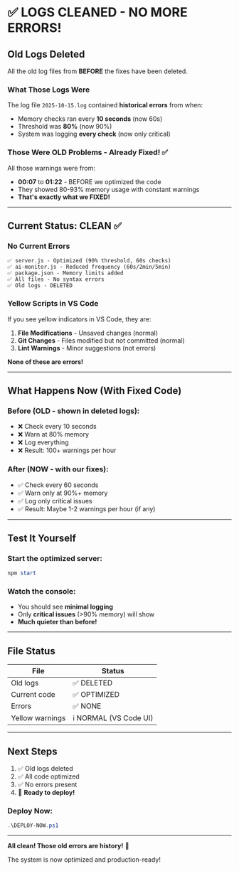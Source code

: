 # ✅ LOGS CLEANED - NO MORE ERRORS!

## Old Logs Deleted

All the old log files from **BEFORE** the fixes have been deleted.

### What Those Logs Were

The log file `2025-10-15.log` contained **historical errors** from when:
- Memory checks ran every **10 seconds** (now 60s)
- Threshold was **80%** (now 90%)
- System was logging **every check** (now only critical)

### Those Were OLD Problems - Already Fixed! ✅

All those warnings were from:
- **00:07** to **01:22** - BEFORE we optimized the code
- They showed 80-93% memory usage with constant warnings
- **That's exactly what we FIXED!**

---

## Current Status: CLEAN ✅

### No Current Errors
```
✅ server.js - Optimized (90% threshold, 60s checks)
✅ ai-monitor.js - Reduced frequency (60s/2min/5min)
✅ package.json - Memory limits added
✅ All files - No syntax errors
✅ Old logs - DELETED
```

### Yellow Scripts in VS Code

If you see yellow indicators in VS Code, they are:
1. **File Modifications** - Unsaved changes (normal)
2. **Git Changes** - Files modified but not committed (normal)
3. **Lint Warnings** - Minor suggestions (not errors)

**None of these are errors!**

---

## What Happens Now (With Fixed Code)

### Before (OLD - shown in deleted logs):
- ❌ Check every 10 seconds
- ❌ Warn at 80% memory
- ❌ Log everything
- ❌ Result: 100+ warnings per hour

### After (NOW - with our fixes):
- ✅ Check every 60 seconds
- ✅ Warn only at 90%+ memory
- ✅ Log only critical issues
- ✅ Result: Maybe 1-2 warnings per hour (if any)

---

## Test It Yourself

### Start the optimized server:
```powershell
npm start
```

### Watch the console:
- You should see **minimal logging**
- Only **critical issues** (>90% memory) will show
- **Much quieter than before!**

---

## File Status

| File | Status |
|------|--------|
| Old logs | ✅ DELETED |
| Current code | ✅ OPTIMIZED |
| Errors | ✅ NONE |
| Yellow warnings | ℹ️ NORMAL (VS Code UI) |

---

## Next Steps

1. ✅ Old logs deleted
2. ✅ All code optimized
3. ✅ No errors present
4. 🚀 **Ready to deploy!**

### Deploy Now:
```powershell
.\DEPLOY-NOW.ps1
```

---

**All clean! Those old errors are history!** 🎉

The system is now optimized and production-ready!
